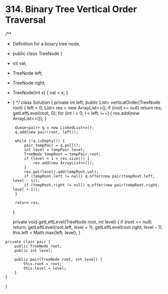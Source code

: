 # 314. Binary Tree Vertical Order Traversal

/\*\*

* Definition for a binary tree node.
* public class TreeNode {
* int val;
* TreeNode left;
* TreeNode right;
* TreeNode\(int x\) { val = x; }
* } \*/ class Solution { private int left; public List&gt; verticalOrder\(TreeNode root\) { left = 0; List&gt; res = new ArrayList&lt;&gt;\(\); if \(root == null\) return res; getLeftLevel\(root, 0\); for \(int i = 0; i &lt; left; i++\) { res.add\(new ArrayList&lt;&gt;\(\)\); }

  ```text
   Queue<pair> q = new LinkedList<>();
   q.add(new pair(root, left));

   while (!q.isEmpty()) {
       pair tempPair = q.poll();
       int level = tempPair.level;
       TreeNode tempRoot = tempPair.root;
       if (level + 1 > res.size()) {
           res.add(new ArrayList<>());
       }
       res.get(level).add(tempRoot.val);
       if (tempRoot.left != null) q.offer(new pair(tempRoot.left, level - 1));
       if (tempRoot.right != null) q.offer(new pair(tempRoot.right, level + 1));
   }

   return res;
  ```

  }

  private void getLeftLevel\(TreeNode root, int level\) { if \(root == null\) return; getLeftLevel\(root.left, level + 1\); getLeftLevel\(root.right, level - 1\); this.left = Math.max\(left, level\); }

```text
private class pair {
    public TreeNode root;
    public int level;

    public pair(TreeNode root, int level) {
        this.root = root;
        this.level = level;
    }
}
```

}

